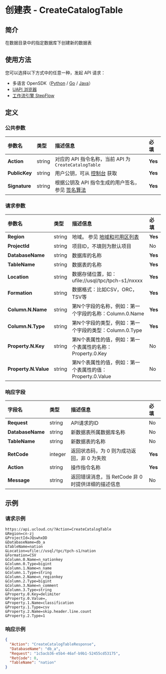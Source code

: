 # 创建表 - CreateCatalogTable

## 简介

在数据目录中的指定数据库下创建新的数据表





## 使用方法

您可以选择以下方式中的任意一种，发起 API 请求：
- 多语言 OpenSDK（[Python](https://github.com/ucloud/ucloud-sdk-python3) / [Go](https://github.com/ucloud/ucloud-sdk-go) / [Java](https://github.com/ucloud/ucloud-sdk-java)）
- [UAPI 浏览器](https://console.ucloud.cn/uapi/detail?id=CreateCatalogTable)
- [工作流引擎 StepFlow](https://console.ucloud.cn/stepflow/manage/)

## 定义

### 公共参数

| 参数名 | 类型 | 描述信息 | 必填 |
|:---|:---|:---|:---|
| **Action**     | string  | 对应的 API 指令名称，当前 API 为 `CreateCatalogTable`                        | **Yes** |
| **PublicKey**  | string  | 用户公钥，可从 [控制台](https://console.ucloud.cn/uapi/apikey) 获取                                             | **Yes** |
| **Signature**  | string  | 根据公钥及 API 指令生成的用户签名，参见 [签名算法](api/summary/signature.md)  | **Yes** |

### 请求参数

| 参数名 | 类型 | 描述信息 | 必填 |
|:---|:---|:---|:---|
| **Region** | string | 地域。 参见 [地域和可用区列表](api/summary/regionlist) |**Yes**|
| **ProjectId** | string | 项目ID，不填则为默认项目 |No|
| **DatabaseName** | string | 数据库的名称 |**Yes**|
| **TableName** | string | 数据表的名称 |**Yes**|
| **Location** | string | 数据存储位置，如：ufile://usql/tpc/tpch-s1/nxxxx |**Yes**|
| **Formation** | string | 数据格式：比如CSV，ORC， TSV等 |**Yes**|
| **Column.N.Name** | string | 第N个字段的名称，例如：第一个字段的名称：Column.0.Name |**Yes**|
| **Column.N.Type** | string | 第N个字段的类型，例如：第一个字段的类型：Column.0.Type |**Yes**|
| **Property.N.Key** | string | 第N个表属性的值，例如：第一个表属性的名称：Property.0.Key |No|
| **Property.N.Value** | string | 第N个表属性的值，例如：第一个表属性的值：Property.0.Value |No|

### 响应字段

| 字段名 | 类型 | 描述信息 | 必填 |
|:---|:---|:---|:---|
| **Request** | string | API请求的ID |No|
| **DatabaseName** | string | 新数据表所属数据库名称 |No|
| **TableName** | string | 新数据表的名称 |No|
| **RetCode** | integer | 返回状态码，为 0 则为成功返回，非 0 为失败 |**Yes**|
| **Action** | string | 操作指令名称 |**Yes**|
| **Message** | string | 返回错误消息，当 RetCode 非 0 时提供详细的描述信息 |No|




## 示例

### 请求示例
    
```
https://api.ucloud.cn/?Action=CreateCatalogTable
&Region=cn-zj
&ProjectId=JQswhxDD
&DatabaseName=db_a
&TableName=nation
&Location=ufile://usql/tpc/tpch-s1/nation
&Formation=CSV
&Column.0.Name=n_nationkey
&Column.0.Type=bigint
&Column.1.Name=n_name
&Column.1.Type=string
&Column.2.Name=n_regionkey
&Column.2.Type=bigint
&Column.3.Name=n_comment
&Column.3.Type=string
&Property.0.Key=delimiter
&Property.0.Value=,
&Property.1.Name=classification
&Property.1.Type=csv
&Property.2.Name=skip.header.line.count
&Property.2.Type=1
```

### 响应示例
    
```json
{
  "Action": "CreateCatalogTableResponse",
  "DatabaseName": "db_a",
  "Request": "1c5acb36-e5b4-46af-b9b1-52455cd53175",
  "RetCode": 0,
  "TableName": "nation"
}
```




